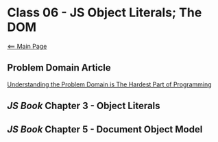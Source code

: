 # Class 06 - JS Object Literals; The DOM

[<== Main Page](../README.md)

## Problem Domain Article

[Understanding the Problem Domain is The Hardest Part of Programming](https://simpleprogrammer.com/understanding-the-problem-domain-is-the-hardest-part-of-programming)

## *JS Book* Chapter 3 - Object Literals

## *JS Book* Chapter 5 - Document Object Model
